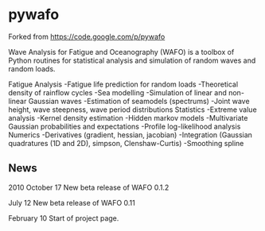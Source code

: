 pywafo
======

Forked from https://code.google.com/p/pywafo


Wave Analysis for Fatigue and Oceanography (WAFO) is a toolbox of Python routines for statistical analysis and simulation of random waves and random loads.

Fatigue Analysis
  -Fatigue life prediction for random loads
  -Theoretical density of rainflow cycles
  -Sea modelling
  -Simulation of linear and non-linear Gaussian waves
  -Estimation of seamodels (spectrums)
  -Joint wave height, wave steepness, wave period distributions
Statistics
  -Extreme value analysis
  -Kernel density estimation
  -Hidden markov models
  -Multivariate Gaussian probabilities and expectations
  -Profile log-likelihood analysis
Numerics
  -Derivatives (gradient, hessian, jacobian)
  -Integration (Gaussian quadratures (1D and 2D), simpson, Clenshaw-Curtis)
  -Smoothing spline

News
----
2010
October 17
New beta release of WAFO 0.1.2

July 12
New beta release of WAFO 0.11

February 10
Start of project page.
